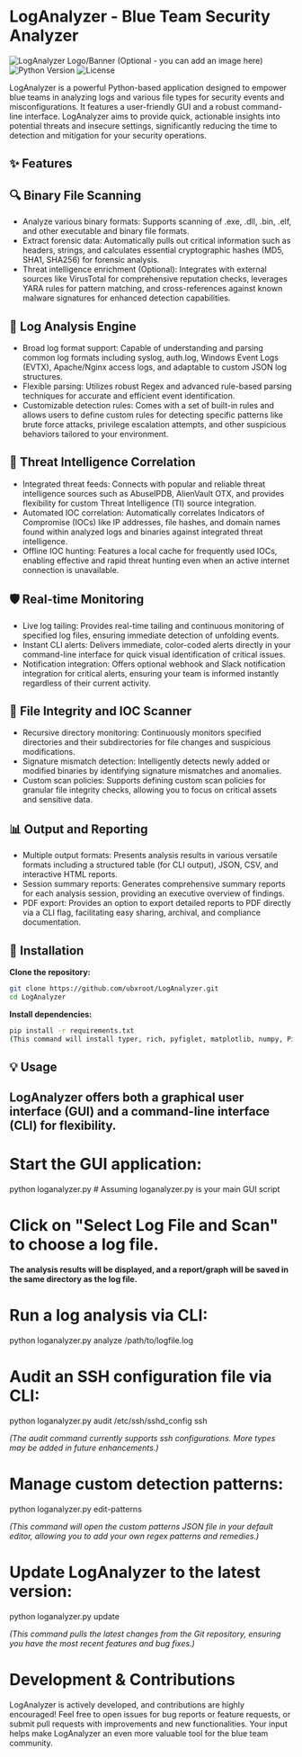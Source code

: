 # LogAnalyzer - Blue Team Security Analyzer

![LogAnalyzer Logo/Banner (Optional - you can add an image here)](https://img.shields.io/badge/Blue%20Team-Security-blue?style=for-the-badge&logo=shield)
![Python Version](https://img.shields.io/badge/Python-3.8%2B-green?style=for-the-badge&logo=python)
![License](https://img.shields.io/badge/License-MIT-purple?style=for-the-badge)

LogAnalyzer is a powerful Python-based application designed to empower blue teams in analyzing logs and various file types for security events and misconfigurations. It features a user-friendly GUI and a robust command-line interface. LogAnalyzer aims to provide quick, actionable insights into potential threats and insecure settings, significantly reducing the time to detection and mitigation for your security operations.

## ✨ Features
## 🔍 Binary File Scanning
* Analyze various binary formats: Supports scanning of .exe, .dll, .bin, .elf, and other executable and binary file formats.
* Extract forensic data: Automatically pulls out critical information such as headers, strings, and calculates essential cryptographic hashes (MD5, SHA1, SHA256) for forensic analysis.
* Threat intelligence enrichment (Optional): Integrates with external sources like VirusTotal for comprehensive reputation checks, leverages YARA rules for pattern matching, and cross-references against known malware signatures for enhanced detection capabilities.

## 📁 Log Analysis Engine
* Broad log format support: Capable of understanding and parsing common log formats including syslog, auth.log, Windows Event Logs (EVTX), Apache/Nginx access logs, and adaptable to custom JSON log structures.
* Flexible parsing: Utilizes robust Regex and advanced rule-based parsing techniques for accurate and efficient event identification.
* Customizable detection rules: Comes with a set of built-in rules and allows users to define custom rules for detecting specific patterns like brute force attacks, privilege escalation attempts, and other suspicious behaviors tailored to your environment.

## 🚨 Threat Intelligence Correlation
* Integrated threat feeds: Connects with popular and reliable threat intelligence sources such as AbuseIPDB, AlienVault OTX, and provides flexibility for custom Threat Intelligence (TI) source integration.
* Automated IOC correlation: Automatically correlates Indicators of Compromise (IOCs) like IP addresses, file hashes, and domain names found within analyzed logs and binaries against integrated threat intelligence.
* Offline IOC hunting: Features a local cache for frequently used IOCs, enabling effective and rapid threat hunting even when an active internet connection is unavailable.

## 🛡️ Real-time Monitoring
* Live log tailing: Provides real-time tailing and continuous monitoring of specified log files, ensuring immediate detection of unfolding events.
* Instant CLI alerts: Delivers immediate, color-coded alerts directly in your command-line interface for quick visual identification of critical issues.
* Notification integration: Offers optional webhook and Slack notification integration for critical alerts, ensuring your team is informed instantly regardless of their current activity.

## 🔐 File Integrity and IOC Scanner
* Recursive directory monitoring: Continuously monitors specified directories and their subdirectories for file changes and suspicious modifications.
* Signature mismatch detection: Intelligently detects newly added or modified binaries by identifying signature mismatches and anomalies.
* Custom scan policies: Supports defining custom scan policies for granular file integrity checks, allowing you to focus on critical assets and sensitive data.

## 📊 Output and Reporting
* Multiple output formats: Presents analysis results in various versatile formats including a structured table (for CLI output), JSON, CSV, and interactive HTML reports.
* Session summary reports: Generates comprehensive summary reports for each analysis session, providing an executive overview of findings.
* PDF export: Provides an option to export detailed reports to PDF directly via a CLI flag, facilitating easy sharing, archival, and compliance documentation.

## **🚀 Installation**
**Clone the repository:**
```bash
git clone https://github.com/ubxroot/LogAnalyzer.git
cd LogAnalyzer
```

**Install dependencies:**
```bash
pip install -r requirements.txt
(This command will install typer, rich, pyfiglet, matplotlib, numpy, Pillow, and any other necessary libraries listed in requirements.txt to support all features.)
```

## 💡 Usage
## LogAnalyzer offers both a graphical user interface (GUI) and a command-line interface (CLI) for flexibility.

# Start the GUI application:
python loganalyzer.py # Assuming loganalyzer.py is your main GUI script

# Click on "Select Log File and Scan" to choose a log file.

**The analysis results will be displayed, and a report/graph will be saved in the same directory as the log file.**

# Run a log analysis via CLI:
python loganalyzer.py analyze /path/to/logfile.log

# Audit an SSH configuration file via CLI:
python loganalyzer.py audit /etc/ssh/sshd_config ssh

*(The audit command currently supports ssh configurations. More types may be added in future enhancements.)*

# Manage custom detection patterns:
python loganalyzer.py edit-patterns

*(This command will open the custom patterns JSON file in your default editor, allowing you to add your own regex patterns and remedies.)*

# Update LogAnalyzer to the latest version:
python loganalyzer.py update

*(This command pulls the latest changes from the Git repository, ensuring you have the most recent features and bug fixes.)*

# Development & Contributions
LogAnalyzer is actively developed, and contributions are highly encouraged! Feel free to open issues for bug reports or feature requests, or submit pull requests with improvements and new functionalities. Your input helps make LogAnalyzer an even more valuable tool for the blue team community.
